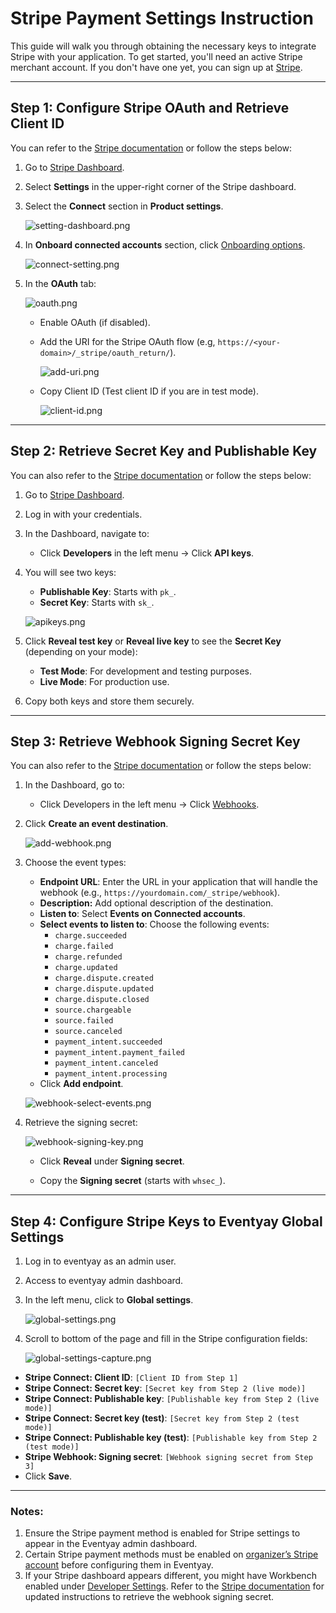 # Stripe Payment Settings Instruction

This guide will walk you through obtaining the necessary keys to integrate Stripe with your application.
To get started, you'll need an active Stripe merchant account. If you don't have one yet, you can sign up at [Stripe](http://stripe.com/).

---

## Step 1: **Configure Stripe OAuth and Retrieve Client ID**

You can refer to the [Stripe documentation](https://docs.stripe.com/connect/oauth-standard-accounts#integrating-oauth)  or follow the steps below:

1. Go to [Stripe Dashboard](https://dashboard.stripe.com/).
2. Select **Settings** in the upper-right corner of the Stripe dashboard.
3. Select the **Connect** section in **Product settings**.

    ![setting-dashboard.png](images/setting-dashboard.png)

4. In **Onboard connected accounts** section, click [Onboarding options](https://dashboard.stripe.com/settings/connect/onboarding-options/countries).

    ![connect-setting.png](images/connect-setting.png)

5. In the **OAuth** tab:

    ![oauth.png](images/oauth.png)

    - Enable OAuth (if disabled).
    - Add the URI for the Stripe OAuth flow (e.g, `https://<your-domain>/_stripe/oauth_return/`).

        ![add-uri.png](images/add-uri.png)

    - Copy Client ID (Test client ID if you are in test mode).

        ![client-id.png](images/client-id.png)

---

## Step 2: **Retrieve Secret Key and Publishable Key**

You can also refer to the [Stripe documentation](https://docs.stripe.com/keys) or follow the steps below:

1. Go to [Stripe Dashboard](https://dashboard.stripe.com/).
2. Log in with your credentials.
3. In the Dashboard, navigate to:
    - Click **Developers** in the left menu → Click **API keys**.
4. You will see two keys:
    - **Publishable Key**: Starts with `pk_`.
    - **Secret Key**: Starts with `sk_`.

    ![apikeys.png](images/apikeys.png)

5. Click **Reveal test key** or **Reveal live key** to see the **Secret Key** (depending on your mode):
    - **Test Mode**: For development and testing purposes.
    - **Live Mode**: For production use.

6. Copy both keys and store them securely.

---

## Step 3: **Retrieve Webhook Signing Secret Key**

You can also refer to the [Stripe documentation](https://docs.stripe.com/webhooks) or follow the steps below:

1. In the Dashboard, go to:
    - Click Developers in the left menu → Click [Webhooks](https://dashboard.stripe.com/webhooks).
2. Click **Create an event destination**.

    ![add-webhook.png](images/webhook-create-event-dest.png)

3. Choose the event types:
    - **Endpoint URL**: Enter the URL in your application that will handle the webhook (e.g., `https://yourdomain.com/_stripe/webhook`).
    - **Description:** Add optional description of the destination.
    - **Listen to**: Select **Events on Connected accounts**.
    - **Select events to listen to**: Choose the following events:
        - `charge.succeeded`
        - `charge.failed`
        - `charge.refunded`
        - `charge.updated`
        - `charge.dispute.created`
        - `charge.dispute.updated`
        - `charge.dispute.closed`
        - `source.chargeable`
        - `source.failed`
        - `source.canceled`
        - `payment_intent.succeeded`
        - `payment_intent.payment_failed`
        - `payment_intent.canceled`
        - `payment_intent.processing`
    - Click **Add endpoint**.

    ![webhook-select-events.png](images/webhook-select-events.png)

4. Retrieve the signing secret:

    ![webhook-signing-key.png](images/webhook-signing-key.png)

    - Click **Reveal** under **Signing secret**.

    - Copy the **Signing secret** (starts with `whsec_`).

---

## **Step 4: Configure Stripe Keys to Eventyay Global Settings**

1. Log in to eventyay as an admin user.
2. Access to eventyay admin dashboard.
3. In the left menu, click to **Global settings**.

    ![global-settings.png](images/global-settings.png)

4. Scroll to bottom of the page and fill in the Stripe configuration fields:

    ![global-settings-capture.png](images/global-settings-capture.png)

- **Stripe Connect: Client ID**: `[Client ID from Step 1]`
- **Stripe Connect: Secret key**: `[Secret key from Step 2 (live mode)]`
- **Stripe Connect: Publishable key**: `[Publishable key from Step 2 (live mode)]`
- **Stripe Connect: Secret key (test)**: `[Secret key from Step 2 (test mode)]`
- **Stripe Connect: Publishable key (test)**: `[Publishable key from Step 2 (test mode)]`
- **Stripe Webhook: Signing secret**: `[Webhook signing secret from Step 3]`
- Click **Save**.

---

### **Notes:**

1. Ensure the Stripe payment method is enabled for Stripe settings to appear in the Eventyay admin dashboard.
2. Certain Stripe payment methods must be enabled on [organizer’s Stripe account](https://dashboard.stripe.com/settings/payments) before configuring them in Eventyay.
3. If your Stripe dashboard appears different, you might have Workbench enabled under [Developer Settings](https://dashboard.stripe.com/settings/developers). Refer to the [Stripe documentation](https://docs.stripe.com/webhooks) for updated instructions to retrieve the webhook signing secret.
